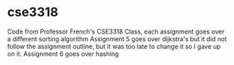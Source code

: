 # cse3318
Code from Professor French's CSE3318 Class, each assignment goes over a different sorting algorithm
Assignment 5 goes over dijkstra's but it did not follow the assignment outline, but it was too late to change it so I gave up on it. 
Assignment 6 goes over hashing
